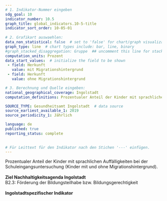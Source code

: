 ```yaml
---
# 1. Indikator-Nummer eingeben 
sdg_goal: 10 
indicator_number: 10.5
graph_title: global_indicators.10-5-title
indicator_sort_order: 10-05-01
 
# 2. Grafikart auswaehlen: 
data_non_statistical: false  # set to 'false' for chart/graph visualization 
graph_type: line  # chart types include: bar, line, binary 
#graph_stacked_disaggregation: Gruppe  ## uncomment this line for stacked bars. eplace 'Geschlecht' with the field of aggregation. 
computation_units: Prozent
data_start_values:  # initialize the field to be shown  
 - field: Herkunft 
   value: mit Migrationshintergrund 
 - field: Herkunft 
   value: ohne Migrationshintergrund

# 3. Berechnung und Quelle eingeben: 
national_geographical_coverage: Ingolstadt
computation_definitions: Prozentualer Anteil der Kinder mit sprachlichen Auffälligkeiten bei der Schuleingangsuntersuchung (Kinder mit und ohne Migrationshintergrund)

SOURCE_TYPE: Gesundheitsamt Ingolstadt  # data source  
source_earliest_available_1: 2019
source_periodicity_1: Jährlich

language: de   
published: true 
reporting_status: complete
 
 
# Für Leittext für den Indikator nach den Stichen '---' einfügen. 
---
```

Prozentualer Anteil der Kinder mit sprachlichen Auffälligkeiten bei der Schuleingangsuntersuchung (Kinder mit und ohne Migrationshintergrund).<br>
<br>
<b>Ziel Nachhaltigkeitsagenda Ingolstadt</b><br>
B2.3: Förderung der Bildungsteilhabe bzw. Bildungsgerechtigkeit<br>
<br>
<b>Ingolstadtspezifischer Indikator</b>
